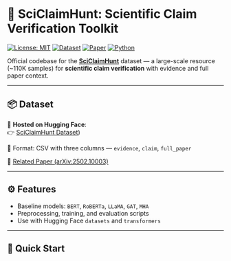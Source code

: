 # 🔬 SciClaimHunt: Scientific Claim Verification Toolkit

[![License: MIT](https://img.shields.io/badge/License-MIT-yellow.svg)](LICENSE)
[![Dataset](https://img.shields.io/badge/HuggingFace-Dataset-blue)](https://huggingface.co/datasets/your-username/SciClaimHunt)
[![Paper](https://img.shields.io/badge/arXiv-2502.10003-b31b1b.svg)](https://arxiv.org/abs/2502.10003)
[![Python](https://img.shields.io/badge/Python-3.8+-blue.svg)](https://www.python.org/)

Official codebase for the [**SciClaimHunt**](https://huggingface.co/datasets/your-username/SciClaimHunt) dataset — a large-scale resource (~110K samples) for **scientific claim verification** with evidence and full paper context.

---

## 📦 Dataset

📁 **Hosted on Hugging Face**:  
👉 [SciClaimHunt Dataset]([https://huggingface.co/datasets/AnshulS/dataset_for_scicllaimhunt))

🧾 Format: CSV with three columns — `evidence`, `claim`, `full_paper`

📄 [Related Paper (arXiv:2502.10003)](https://arxiv.org/abs/2502.10003)

---

## ⚙️ Features

- Baseline models: `BERT`, `RoBERTa`, `LLaMA`, `GAT`, `MHA`
- Preprocessing, training, and evaluation scripts
- Use with Hugging Face `datasets` and `transformers`

---

## 🚀 Quick Start

```bash
